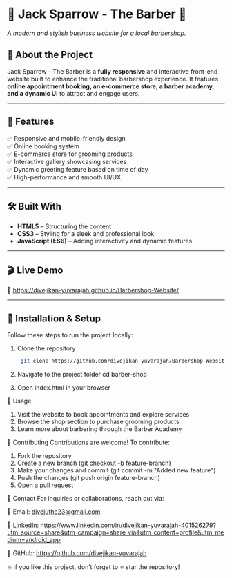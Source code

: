# 💈 Jack Sparrow - The Barber 💈  
_A modern and stylish business website for a local barbershop._



## 🚀 About the Project  
Jack Sparrow - The Barber is a **fully responsive** and interactive front-end website built to enhance the traditional barbershop experience. It features **online appointment booking, an e-commerce store, a barber academy, and a dynamic UI** to attract and engage users.  

---

## 🎯 **Features**  
✅ Responsive and mobile-friendly design  
✅ Online booking system  
✅ E-commerce store for grooming products  
✅ Interactive gallery showcasing services  
✅ Dynamic greeting feature based on time of day  
✅ High-performance and smooth UI/UX  

---

## 🛠 **Built With**  
- **HTML5** – Structuring the content  
- **CSS3** – Styling for a sleek and professional look  
- **JavaScript (ES6)** – Adding interactivity and dynamic features  

---

## 🎬 **Live Demo**  
🔗 https://divejikan-yuvarajah.github.io/Barbershop-Website/

---

## 📂 **Installation & Setup**  
Follow these steps to run the project locally:  

1. Clone the repository  
   ```sh
    git clone https://github.com/divejikan-yuvarajah/Barbershop-Website.git
   
2. Navigate to the project folder
   cd barber-shop

3. Open index.html in your browser


📌 Usage
 1. Visit the website to book appointments and explore services
 2. Browse the shop section to purchase grooming products
 3. Learn more about barbering through the Barber Academy

🤝 Contributing
Contributions are welcome! To contribute:

1. Fork the repository
2. Create a new branch (git checkout -b feature-branch)
3. Make your changes and commit (git commit -m "Added new feature")
4. Push the changes (git push origin feature-branch)
5. Open a pull request

💬 Contact
For inquiries or collaborations, reach out via:

📧 Email: divejuthe23@gmail.com

🔗 LinkedIn: https://www.linkedin.com/in/divejikan-yuvarajah-401526279?utm_source=share&utm_campaign=share_via&utm_content=profile&utm_medium=android_app

📂 GitHub: https://github.com/divejikan-yuvarajah


🔥 If you like this project, don’t forget to ⭐ star the repository!


   




